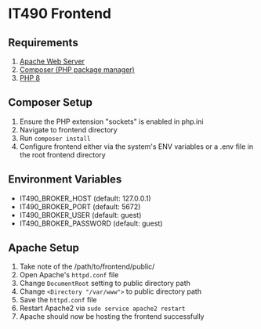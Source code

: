 # IT490 Frontend

## Requirements
1. [Apache Web Server](https://ubuntu.com/tutorials/install-and-configure-apache)
2. [Composer (PHP package manager)](https://getcomposer.org/)
3. [PHP 8](https://www.php.net/downloads)

## Composer Setup
1. Ensure the PHP extension "sockets" is enabled in php.ini
2. Navigate to frontend directory
3. Run `composer install`
4. Configure frontend either via the system's ENV variables or a .env file in the root frontend directory

## Environment Variables
- IT490_BROKER_HOST (default: 127.0.0.1)
- IT490_BROKER_PORT (default: 5672)
- IT490_BROKER_USER (default: guest)
- IT490_BROKER_PASSWORD (default: guest)

## Apache Setup
1. Take note of the /path/to/frontend/public/
2. Open Apache's `httpd.conf` file
3. Change `DocumentRoot` setting to public directory path
4. Change `<Directory "/var/www">` to public directory path
5. Save the `httpd.conf` file
6. Restart Apache2 via `sudo service apache2 restart`  
7. Apache should now be hosting the frontend successfully 